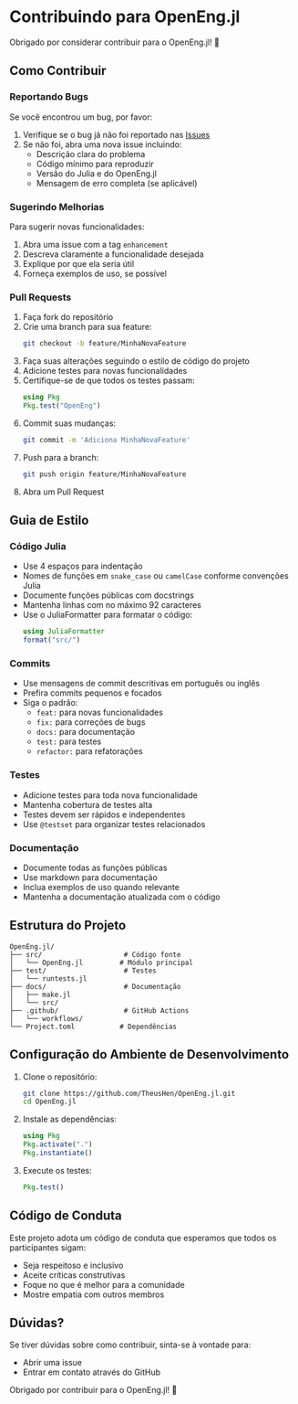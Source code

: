 # Contribuindo para OpenEng.jl

Obrigado por considerar contribuir para o OpenEng.jl! 🎉

## Como Contribuir

### Reportando Bugs

Se você encontrou um bug, por favor:

1. Verifique se o bug já não foi reportado nas [Issues](https://github.com/TheusHen/OpenEng.jl/issues)
2. Se não foi, abra uma nova issue incluindo:
   - Descrição clara do problema
   - Código mínimo para reproduzir
   - Versão do Julia e do OpenEng.jl
   - Mensagem de erro completa (se aplicável)

### Sugerindo Melhorias

Para sugerir novas funcionalidades:

1. Abra uma issue com a tag `enhancement`
2. Descreva claramente a funcionalidade desejada
3. Explique por que ela seria útil
4. Forneça exemplos de uso, se possível

### Pull Requests

1. Faça fork do repositório
2. Crie uma branch para sua feature:
   ```bash
   git checkout -b feature/MinhaNovaFeature
   ```
3. Faça suas alterações seguindo o estilo de código do projeto
4. Adicione testes para novas funcionalidades
5. Certifique-se de que todos os testes passam:
   ```julia
   using Pkg
   Pkg.test("OpenEng")
   ```
6. Commit suas mudanças:
   ```bash
   git commit -m 'Adiciona MinhaNovaFeature'
   ```
7. Push para a branch:
   ```bash
   git push origin feature/MinhaNovaFeature
   ```
8. Abra um Pull Request

## Guia de Estilo

### Código Julia

- Use 4 espaços para indentação
- Nomes de funções em `snake_case` ou `camelCase` conforme convenções Julia
- Documente funções públicas com docstrings
- Mantenha linhas com no máximo 92 caracteres
- Use o JuliaFormatter para formatar o código:
  ```julia
  using JuliaFormatter
  format("src/")
  ```

### Commits

- Use mensagens de commit descritivas em português ou inglês
- Prefira commits pequenos e focados
- Siga o padrão:
  - `feat:` para novas funcionalidades
  - `fix:` para correções de bugs
  - `docs:` para documentação
  - `test:` para testes
  - `refactor:` para refatorações

### Testes

- Adicione testes para toda nova funcionalidade
- Mantenha cobertura de testes alta
- Testes devem ser rápidos e independentes
- Use `@testset` para organizar testes relacionados

### Documentação

- Documente todas as funções públicas
- Use markdown para documentação
- Inclua exemplos de uso quando relevante
- Mantenha a documentação atualizada com o código

## Estrutura do Projeto

```
OpenEng.jl/
├── src/                    # Código fonte
│   └── OpenEng.jl         # Módulo principal
├── test/                   # Testes
│   └── runtests.jl
├── docs/                   # Documentação
│   ├── make.jl
│   └── src/
├── .github/                # GitHub Actions
│   └── workflows/
└── Project.toml           # Dependências
```

## Configuração do Ambiente de Desenvolvimento

1. Clone o repositório:
   ```bash
   git clone https://github.com/TheusHen/OpenEng.jl.git
   cd OpenEng.jl
   ```

2. Instale as dependências:
   ```julia
   using Pkg
   Pkg.activate(".")
   Pkg.instantiate()
   ```

3. Execute os testes:
   ```julia
   Pkg.test()
   ```

## Código de Conduta

Este projeto adota um código de conduta que esperamos que todos os participantes sigam:

- Seja respeitoso e inclusivo
- Aceite críticas construtivas
- Foque no que é melhor para a comunidade
- Mostre empatia com outros membros

## Dúvidas?

Se tiver dúvidas sobre como contribuir, sinta-se à vontade para:

- Abrir uma issue
- Entrar em contato através do GitHub

Obrigado por contribuir para o OpenEng.jl! 🚀
